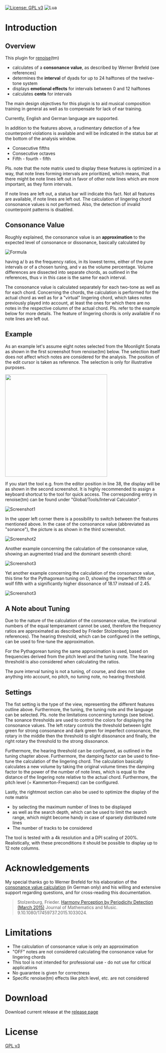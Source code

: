 [![License: GPL v3](https://img.shields.io/badge/License-GPLv3-blue.svg)](https://www.gnu.org/licenses/gpl-3.0)
![Lua](https://img.shields.io/badge/lua-%232C2D72.svg?style=flat&logo=lua&logoColor=white)

# Introduction

## Overview

This plugin for [renoise](https://www.renoise.com)(tm)  
- calculates of a **consonance value**, as described by Werner Brefeld (see references)
- determines the **interval** of dyads for up to 24 halftones of the twelve-tone system
- displays **emotional effects** for intervals between 0 and 12 halftones
- calculates **cents** for intervals

The main design objectives for this plugin is to aid musical composition training in
general as well as to compensate for lack of ear training.

Currently, English and German language are supported.

In addition to the features above, a rudimentary detection of a few counterpoint violations
is available and will be indicated in the status bar at the bottom of the analysis window.
- Consecutive fifths
- Consecutive octaves
- Fifth - fourth - fifth 

Pls. note that the note matrix used to display these features is optimized in a way, that
note lines forming intervals are prioritized, which means, that there might be note lines
left out in favor of other note lines which are more important, as they form intervals.

If note lines are left out, a status bar will indicate this fact. Not all features are
available, if note lines are left out. The calculation of lingering chord consonance values
is not performed. Also, the detection of invalid counterpoint patterns is disabled.

## Consonance Value

Roughly explained, the consonance value is an **approximation** to the expected level of
consonance or dissonance, basically calculated by

![Formula](images/product.png)

having a/ b as the frequency ratios, in its lowest terms, either of the pure intervals or
of a chosen tuning, and v as the volume percentage. Volume differences are dissected into
separate chords, as outlined in the references, thus v in this case is the same for each
interval.

The consonance value is calculated separately for each two-tone as well as for each chord.
Concerning the chords, the calculation is performed for the actual chord as well as for a
"virtual" lingering chord, which takes notes previously played into account, at least the
ones for which there are no notes in the respective column of the actual chord. Pls. refer
to the example below for more details. The feature of lingering chords is only available
if no note lines are left out.

## Example

As an example let's assume eight notes selected from the Moonlight Sonata as shown in the
first screenshot from renoise(tm) below. The selection itself does not affect which notes
are considered for the analysis. The position of the edit cursor is taken as reference.
The selection is only for illustrative purposes.

<img src='images/Screenshot0.png' width='330'>

If you start the tool e.g. from the editor position in line 38, the display will be as shown
in the second screenshot. It is highly recommended to assign a keyboard shortcut to the
tool for quick access. The corresponding entry in renoise(tm) can be found under
"Global/Tools/Interval Calculator".

![Screenshot1](images/Screenshot1.png)

In the upper left corner there is a possibility to switch between the features mentioned
above. In the case of the consonance value (abbreviated as "sonance"), the picture is as
shown in the third screenshot.

![Screenshot2](images/Screenshot2.png)

Another example concerning the calculation of the consonance value, showing an augmented
triad and the dominant seventh chord:

![Screenshot3](images/Screenshot3.png)

Yet another example concerning the calculation of the consonance value, this time for the
Pythagorean tuning on D, showing the imperfect fifth or wolf fifth with a significantly
higher dissonance of 18.17 instead of 2.45.

![Screenshot3](images/Screenshot4.png)

## A Note about Tuning

Due to the nature of the calculation of the consonance value, the irrational numbers of
the equal temperament cannot be used, therefore the frequency ratios are approximated
as described by Frieder Stolzenburg (see references). The hearing threshold, which can
be configured in the settings, can be used to fine-tune the approximation.

For the Pythagorean tuning the same approximation is used, based on frequencies derived
from the pitch level and the tuning note. The hearing threshold is also considered when
calculating the ratios.

The pure interval tuning is not a tuning, of course, and does not take anything into
account, no pitch, no tuning note, no hearing threshold. 

## Settings

The fist setting is the type of the view, representing the different features outline
above. Furthermore, the tuning, the tuning note and the language can be selected.
Pls. note the  limitations concerning tunings (see below). The sonance thresholds are
used to control the colors for displaying the consonance values. The left rotary controls
the threshold between light green for strong consonance and dark green for imperfect
consonance, the rotary in the middle then the threshold to slight dissonance and finally,
the right rotary the threshold to the strong dissonance.

Furthermore, the hearing threshold can be configured, as outlined in the tuning  chapter
above. Furthermore, the damping factor can be used to fine-tune the calculation of the
lingering chord. The calculation basically calculates a new volume by taking the original
volume times the damping factor to the power of the number of note lines, which is equal
to the distance of the lingering note relative to the actual chord. Furthermore, the pitch
level (= Kammerton-Frequenz) can be configured.

Lastly, the rightmost section can also be used to optimize the display of the note matrix
- by selecting the maximum number of lines to be displayed
- as well as the search depth, which can be used to limit the search range, which might
  become handy in case of sparsely distributed note lines
- The number of tracks to be considered

The tool is tested with a 4k resolution and a DPI scaling of 200%. Realistically, with these
preconditions it should be possible to display up to 12 note columns.

# Acknowledgements

My special thanks go to Werner Brefeld for his elaboration of the
[consonance value calculation](http://www.brefeld.homepage.t-online.de/konsonanz.html)
(in German only) and his willing and extensive support regarding questions, and for
cross-reading this documentation.

>Stolzenburg, Frieder.
>[Harmony Perception by Periodicity Detection (March 2015)](https://www.researchgate.net/publication/242331341_Harmony_Perception_by_Periodicity_Detection)
>Journal of Mathematics and Music.
>9.10.1080/17459737.2015.1033024.


# Limitations

- The calculation of consonance value is only an approximation 
- "OFF" notes are not considered calculating the consonance value for lingering chords
- This tool is not intended for professional use - do not use for critical applications
- No guarantee is given for correctness
- Specific renoise(tm) effects like pitch level, etc. are not considered

# Download

Download current release at the [release page](https://github.com/ank19/renoise-interval/releases)

# License

[GPL v3](org.bridgi.interval.xrnx/gpl-3.0.md)
